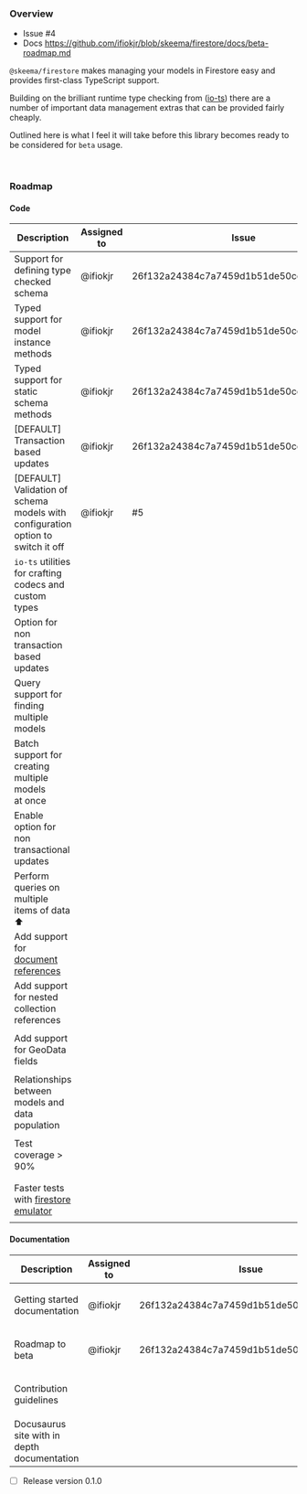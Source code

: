 ### Overview

- Issue #4
- Docs https://github.com/ifiokjr/blob/skeema/firestore/docs/beta-roadmap.md

`@skeema/firestore` makes managing your models in Firestore easy and provides first-class TypeScript support.

Building on the brilliant runtime type checking from ([io-ts](https://github.com/gcanti/io-ts)) there are a number of important data management extras that can be provided fairly cheaply.

Outlined here is what I feel it will take before this library becomes ready to be considered for `beta` usage.

<br>

### Roadmap

#### Code

| **Description**                                                                                                                      | **Assigned to** | **Issue**                                | **PR**                                   | **Status**                 |
| ------------------------------------------------------------------------------------------------------------------------------------ | --------------- | ---------------------------------------- | ---------------------------------------- | -------------------------- |
| Support for defining type checked schema                                                                                             | @ifiokjr        | 26f132a24384c7a7459d1b51de50ccb9eafac179 | 26f132a24384c7a7459d1b51de50ccb9eafac179 | <ul><li>[x] done</li></ul> |
| Typed support for model instance methods                                                                                             | @ifiokjr        | 26f132a24384c7a7459d1b51de50ccb9eafac179 | 26f132a24384c7a7459d1b51de50ccb9eafac179 | <ul><li>[x] done</li></ul> |
| Typed support for static schema methods                                                                                              | @ifiokjr        | 26f132a24384c7a7459d1b51de50ccb9eafac179 | 26f132a24384c7a7459d1b51de50ccb9eafac179 | <ul><li>[x] done</li></ul> |
| [DEFAULT] Transaction based updates                                                                                                  | @ifiokjr        | 26f132a24384c7a7459d1b51de50ccb9eafac179 | 26f132a24384c7a7459d1b51de50ccb9eafac179 | <ul><li>[x] done</li></ul> |
| [DEFAULT] Validation of schema models with<br>configuration option to switch it off                                                  | @ifiokjr        | #5                                       |                                          | <ul><li>[ ] n/a</li></ul>  |
| `io-ts` utilities for crafting codecs and<br>custom types                                                                            |                 |                                          |                                          | <ul><li>[ ] n/a</li></ul>  |
| Option for non transaction based updates                                                                                             |                 |                                          |                                          | <ul><li>[ ] n/a</li></ul>  |
| Query support for finding multiple models                                                                                            |                 |                                          |                                          | <ul><li>[ ] n/a</li></ul>  |
| Batch support for creating multiple models<br>at once                                                                                |                 |                                          |                                          | <ul><li>[ ] n/a</li></ul>  |
| Enable option for non transactional updates                                                                                          |                 |                                          |                                          | <ul><li>[ ] n/a</li></ul>  |
| Perform queries on multiple items of data ⬆                                                                                          |                 |                                          |                                          | <ul><li>[ ] n/a</li></ul>  |
| Add support for [document references](https://stackoverflow.com/a/47673346)                                                          |                 |                                          |                                          | <ul><li>[ ] n/a</li></ul>  |
| Add support for nested collection references                                                                                         |                 |                                          |                                          | <ul><li>[ ] n/a</li></ul>  |
| Add support for GeoData fields                                                                                                       |                 |                                          |                                          | <ul><li>[ ] n/a</li></ul>  |
| Relationships between models and data<br>population                                                                                  |                 |                                          |                                          | <ul><li>[ ] n/a</li></ul>  |
| Test coverage > 90%                                                                                                                  |                 |                                          |                                          | <ul><li>[ ] n/a</li></ul>  |
| Faster tests with [firestore emulator](https://firebase.google.com/docs/firestore/security/test-rules-emulator#install_the_emulator) |                 |                                          |                                          | <ul><li>[ ] n/a</li></ul>  |

#### Documentation

| **Description**                             | **Assigned to** | **Issue**                                | **PR**                                   | **Status**                 |
| ------------------------------------------- | --------------- | ---------------------------------------- | ---------------------------------------- | -------------------------- |
| Getting started documentation               | @ifiokjr        | 26f132a24384c7a7459d1b51de50ccb9eafac179 | 26f132a24384c7a7459d1b51de50ccb9eafac179 | <ul><li>[x] done</li></ul> |
| Roadmap to beta                             | @ifiokjr        | 26f132a24384c7a7459d1b51de50ccb9eafac179 | 26f132a24384c7a7459d1b51de50ccb9eafac179 | <ul><li>[x] done</li></ul> |
| Contribution guidelines                     |                 |                                          |                                          | <ul><li>[ ] n/a</li></ul>  |
| Docusaurus site with in depth documentation |                 |                                          |                                          | <ul><li>[ ] n/a</li></ul>  |

- [ ] Release version 0.1.0
